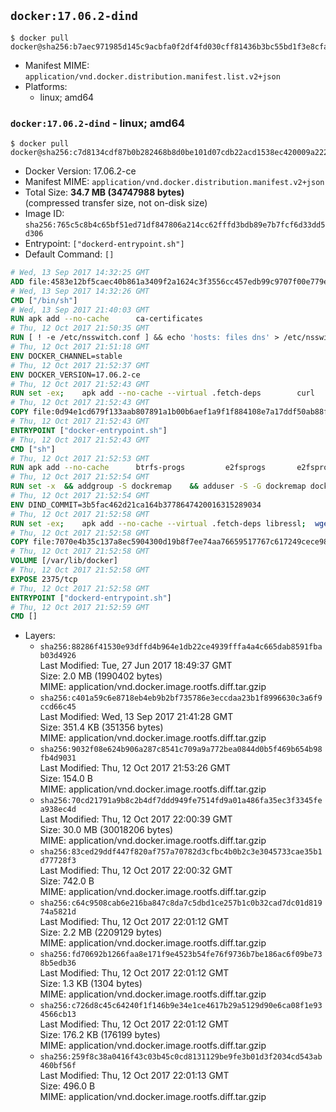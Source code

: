 ## `docker:17.06.2-dind`

```console
$ docker pull docker@sha256:b7aec971985d145c9acbfa0f2df4fd030cff81436b3bc55bd1f3e8cfa52b7af1
```

-	Manifest MIME: `application/vnd.docker.distribution.manifest.list.v2+json`
-	Platforms:
	-	linux; amd64

### `docker:17.06.2-dind` - linux; amd64

```console
$ docker pull docker@sha256:c7d8134cdf87b0b282468b8d0be101d07cdb22acd1538ec420009a222fbdca03
```

-	Docker Version: 17.06.2-ce
-	Manifest MIME: `application/vnd.docker.distribution.manifest.v2+json`
-	Total Size: **34.7 MB (34747988 bytes)**  
	(compressed transfer size, not on-disk size)
-	Image ID: `sha256:765c5c8b4c65bf51ed71df847806a214cc62fffd3bdb89e7b7fcf6d33dd5d306`
-	Entrypoint: `["dockerd-entrypoint.sh"]`
-	Default Command: `[]`

```dockerfile
# Wed, 13 Sep 2017 14:32:25 GMT
ADD file:4583e12bf5caec40b861a3409f2a1624c3f3556cc457edb99c9707f00e779e45 in / 
# Wed, 13 Sep 2017 14:32:26 GMT
CMD ["/bin/sh"]
# Wed, 13 Sep 2017 21:40:03 GMT
RUN apk add --no-cache 		ca-certificates
# Thu, 12 Oct 2017 21:50:35 GMT
RUN [ ! -e /etc/nsswitch.conf ] && echo 'hosts: files dns' > /etc/nsswitch.conf
# Thu, 12 Oct 2017 21:51:18 GMT
ENV DOCKER_CHANNEL=stable
# Thu, 12 Oct 2017 21:52:37 GMT
ENV DOCKER_VERSION=17.06.2-ce
# Thu, 12 Oct 2017 21:52:43 GMT
RUN set -ex; 	apk add --no-cache --virtual .fetch-deps 		curl 		tar 	; 		apkArch="$(apk --print-arch)"; 	case "$apkArch" in 		x86_64) dockerArch='x86_64' ;; 		s390x) dockerArch='s390x' ;; 		*) echo >&2 "error: unsupported architecture ($apkArch)"; exit 1 ;;	esac; 		if ! curl -fL -o docker.tgz "https://download.docker.com/linux/static/${DOCKER_CHANNEL}/${dockerArch}/docker-${DOCKER_VERSION}.tgz"; then 		echo >&2 "error: failed to download 'docker-${DOCKER_VERSION}' from '${DOCKER_CHANNEL}' for '${dockerArch}'"; 		exit 1; 	fi; 		tar --extract 		--file docker.tgz 		--strip-components 1 		--directory /usr/local/bin/ 	; 	rm docker.tgz; 		apk del .fetch-deps; 		dockerd -v; 	docker -v
# Thu, 12 Oct 2017 21:52:43 GMT
COPY file:0d94e1cd679f133aab807891a1b00b6aef1a9f1f884108e7a17ddf50ab88f1fb in /usr/local/bin/ 
# Thu, 12 Oct 2017 21:52:43 GMT
ENTRYPOINT ["docker-entrypoint.sh"]
# Thu, 12 Oct 2017 21:52:43 GMT
CMD ["sh"]
# Thu, 12 Oct 2017 21:52:53 GMT
RUN apk add --no-cache 		btrfs-progs 		e2fsprogs 		e2fsprogs-extra 		iptables 		xfsprogs 		xz
# Thu, 12 Oct 2017 21:52:54 GMT
RUN set -x 	&& addgroup -S dockremap 	&& adduser -S -G dockremap dockremap 	&& echo 'dockremap:165536:65536' >> /etc/subuid 	&& echo 'dockremap:165536:65536' >> /etc/subgid
# Thu, 12 Oct 2017 21:52:54 GMT
ENV DIND_COMMIT=3b5fac462d21ca164b3778647420016315289034
# Thu, 12 Oct 2017 21:52:58 GMT
RUN set -ex; 	apk add --no-cache --virtual .fetch-deps libressl; 	wget -O /usr/local/bin/dind "https://raw.githubusercontent.com/docker/docker/${DIND_COMMIT}/hack/dind"; 	chmod +x /usr/local/bin/dind; 	apk del .fetch-deps
# Thu, 12 Oct 2017 21:52:58 GMT
COPY file:7070e4b35c137a8ec5904300d19b8f7ee74aa76659517767c617249cece98a4a in /usr/local/bin/ 
# Thu, 12 Oct 2017 21:52:58 GMT
VOLUME [/var/lib/docker]
# Thu, 12 Oct 2017 21:52:58 GMT
EXPOSE 2375/tcp
# Thu, 12 Oct 2017 21:52:58 GMT
ENTRYPOINT ["dockerd-entrypoint.sh"]
# Thu, 12 Oct 2017 21:52:59 GMT
CMD []
```

-	Layers:
	-	`sha256:88286f41530e93dffd4b964e1db22ce4939fffa4a4c665dab8591fbab03d4926`  
		Last Modified: Tue, 27 Jun 2017 18:49:37 GMT  
		Size: 2.0 MB (1990402 bytes)  
		MIME: application/vnd.docker.image.rootfs.diff.tar.gzip
	-	`sha256:c401a59c6e8718eb4eb9b2bf735786e3eccdaa23b1f8996630c3a6f9ccd66c45`  
		Last Modified: Wed, 13 Sep 2017 21:41:28 GMT  
		Size: 351.4 KB (351356 bytes)  
		MIME: application/vnd.docker.image.rootfs.diff.tar.gzip
	-	`sha256:9032f08e624b906a287c8541c709a9a772bea0844d0b5f469b654b98fb4d9031`  
		Last Modified: Thu, 12 Oct 2017 21:53:26 GMT  
		Size: 154.0 B  
		MIME: application/vnd.docker.image.rootfs.diff.tar.gzip
	-	`sha256:70cd21791a9b8c2b4df7ddd949fe7514fd9a01a486fa35ec3f3345fea938ec4d`  
		Last Modified: Thu, 12 Oct 2017 22:00:39 GMT  
		Size: 30.0 MB (30018206 bytes)  
		MIME: application/vnd.docker.image.rootfs.diff.tar.gzip
	-	`sha256:83ced29ddf447f820af757a70782d3cfbc4b0b2c3e3045733cae35b1d77728f3`  
		Last Modified: Thu, 12 Oct 2017 22:00:32 GMT  
		Size: 742.0 B  
		MIME: application/vnd.docker.image.rootfs.diff.tar.gzip
	-	`sha256:c64c9508cab6e216ba847c8da7c5dbd1ce257b1c0b32cad7dc01d81974a5821d`  
		Last Modified: Thu, 12 Oct 2017 22:01:12 GMT  
		Size: 2.2 MB (2209129 bytes)  
		MIME: application/vnd.docker.image.rootfs.diff.tar.gzip
	-	`sha256:fd70692b1266faa8e171f9e4523b54fe76f9736b7be186ac6f09be738b5edb36`  
		Last Modified: Thu, 12 Oct 2017 22:01:12 GMT  
		Size: 1.3 KB (1304 bytes)  
		MIME: application/vnd.docker.image.rootfs.diff.tar.gzip
	-	`sha256:c726d8c45c64240f1f146b9e34e1ce4617b29a5129d90e6ca08f1e934566cb13`  
		Last Modified: Thu, 12 Oct 2017 22:01:12 GMT  
		Size: 176.2 KB (176199 bytes)  
		MIME: application/vnd.docker.image.rootfs.diff.tar.gzip
	-	`sha256:259f8c38a0416f43c03b45c0cd8131129be9fe3b01d3f2034cd543ab460bf56f`  
		Last Modified: Thu, 12 Oct 2017 22:01:13 GMT  
		Size: 496.0 B  
		MIME: application/vnd.docker.image.rootfs.diff.tar.gzip
